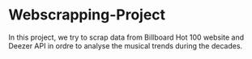 # Webscrapping-Project

In this project, we try to scrap data from Billboard Hot 100 website and Deezer API in ordre to analyse the musical trends during the decades. 
